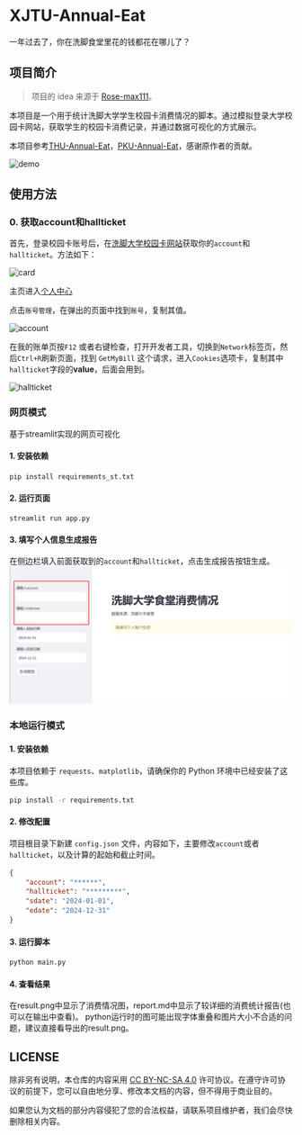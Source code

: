 # XJTU-Annual-Eat

一年过去了，你在洗脚食堂里花的钱都花在哪儿了？

## 项目简介

> 项目的 idea 来源于 [Rose-max111](https://github.com/Rose-max111)。
> 

本项目是一个用于统计洗脚大学学生校园卡消费情况的脚本。通过模拟登录大学校园卡网站，获取学生的校园卡消费记录，并通过数据可视化的方式展示。

本项目参考[THU-Annual-Eat](https://github.com/leverimmy/THU-Annual-Eat)，[PKU-Annual-Eat](https://github.com/zhuohaoyu/PKU-Annual-Eat)，感谢原作者的贡献。

![demo](./demo.png)

## 使用方法

### 0. 获取account和hallticket

首先，登录校园卡账号后，在[洗脚大学校园卡网站](http://card.xjtu.edu.cn/User/User)获取你的`account`和`hallticket`。方法如下：

![card](./card.png)

主页进入[个人中心](http://card.xjtu.edu.cn/)

点击`账号管理`，在弹出的页面中找到`账号`，复制其值。

![account](./account.png)

在我的账单页按`F12` 或者右键检查，打开开发者工具，切换到`Network`标签页，然后`Ctrl+R`刷新页面，找到 `GetMyBill` 这个请求，进入`Cookies`选项卡，复制其中`hallticket`字段的**value**，后面会用到。

![hallticket](./hallticket.png)

### 网页模式

基于streamlit实现的网页可视化

#### 1. 安装依赖

```shell
pip install requirements_st.txt
```

#### 2. 运行页面

```shell
streamlit run app.py
```

#### 3. 填写个人信息生成报告

在侧边栏填入前面获取到的`account`和`hallticket`，点击生成报告按钮生成。
![](./st_page.jpg)

### 本地运行模式

#### 1. 安装依赖

本项目依赖于 `requests`、`matplotlib`，请确保你的 Python 环境中已经安装了这些库。

```bash
pip install -r requirements.txt
```

#### 2. 修改配置

项目根目录下新建 `config.json` 文件，内容如下，主要修改`account`或者`hallticket`，以及计算的起始和截止时间。

```json
{
    "account": "******",
    "hallticket": "*********",
    "sdate": "2024-01-01",
    "edate": "2024-12-31"
}
```

#### 3. 运行脚本

```bash
python main.py
```

#### 4. 查看结果
在result.png中显示了消费情况图，report.md中显示了较详细的消费统计报告(也可以在输出中查看)。
python运行时的图可能出现字体重叠和图片大小不合适的问题，建议直接看导出的result.png。

## LICENSE

除非另有说明，本仓库的内容采用 [CC BY-NC-SA 4.0](https://creativecommons.org/licenses/by-nc-sa/4.0/) 许可协议。在遵守许可协议的前提下，您可以自由地分享、修改本文档的内容，但不得用于商业目的。

如果您认为文档的部分内容侵犯了您的合法权益，请联系项目维护者，我们会尽快删除相关内容。
